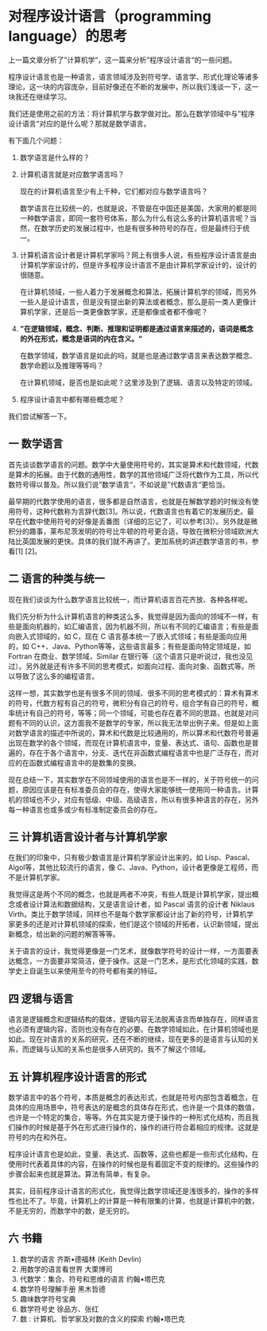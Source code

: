 # 对程序设计语言（programming language）的思考

上一篇文章分析了”计算机学“，这一篇来分析”程序设计语言“的一些问题。

程序设计语言也是一种语言，语言领域涉及到符号学、语言学、形式化理论等诸多理论，这一块的内容庞杂，目前好像还在不断的发展中，所以我们浅谈一下，这一块我还在继续学习。

我们还是使用之前的方法：将计算机学与数学做对比。那么在数学领域中与”程序设计语言“对应的是什么呢？那就是数学语言。

有下面几个问题：

1. 数学语言是什么样的？

2. 计算机语言就是对应数学语言吗？

   现在的计算机语言至少有上千种，它们都对应与数学语言吗？

   数学语言在比较统一的，也就是说，不管是在中国还是美国，大家用的都是同一种数学语言，即同一套符号体系，那么为什么有这么多的计算机语言呢？当然，在数学历史的发展过程中，也是有很多种符号的存在，但是最终归于统一。

3. 计算机语言设计者是计算机学家吗？网上有很多人说，有些程序设计语言是由计算机学家设计的，但是许多程序设计语言不是由计算机学家设计的，设计的很随意。

   在计算机领域，一些人着力于发展概念和算法，拓展计算机学的领域，而另外一些人是设计语言，但是没有提出新的算法或者概念，那么是前一类人更像计算机学家，还是后一类更像数学家，还是都像或者都不像呢？

4. **”在逻辑领域，概念、判断、推理和证明都是通过语言来描述的，语词是概念的外在形式，概念是语词的内在含义。“**

   在数学领域，数学语言是如此的吗，就是也是通过数学语言来表达数学概念、数学命题以及推理等等吗？

   在计算机领域，是否也是如此呢？这里涉及到了逻辑、语言以及特定的领域。

5. 程序设计语言中都有哪些概念呢？

   

   

   



我们尝试解答一下。

## 一 数学语言

首先谈谈数学语言的问题。数学中大量使用符号的，其实是算术和代数领域，代数是算术的拓展。由于代数的通用性，数学的其他领域广泛将代数作为工具，所以代数符号得以普及。所以我们说”数学语言“，不如说是”代数语言“更恰当。

最早期的代数学使用的语言，很多都是自然语言，也就是在解数学题的时候没有使用符号，这种代数称为言辞代数[3]。所以说，代数语言也有着它的发展历史。最早在代数中使用符号的好像是丢番图（详细的忘记了，可以参考[3]）。另外就是微积分的趣事，莱布尼茨发明的符号比牛顿的符号更合适，导致在微积分领域欧洲大陆比英国发展的更快。具体的我们就不再讲了。更加系统的讲述数学语言的书，参看[1] [2]。



## 二 语言的种类与统一

现在我们谈谈为什么数学语言比较统一，而计算机语言百花齐放、各种各样呢。

我们先分析为什么计算机语言的种类这么多，我觉得是因为面向的领域不一样，有些是面向机器的，如汇编语言，因为机器不同，所以有不同的汇编语言；有些是面向嵌入式领域的，如 C，现在 C 语言基本统一了嵌入式领域；有些是面向应用的，如 C++、Java、Python等等，这些语言最多；有些是面向特定领域是，如 Fortran 在商业、数学领域，Similar 在银行等（这个语言只是听说过，我也没见过）。另外就是还有许多不同的思考模式，如面向过程、面向对象、函数式等。所以导致了这么多的编程语言。

这样一想，其实数学也是有很多不同的领域、很多不同的思考模式的：算术有算术的符号，代数方程有自己的符号，微积分有自己的符号，组合学有自己的符号，概率统计有自己的符号，等等；同一个领域，可能也存在着不同的思路，也就是对问题有不同的认识，这方面我不是数学的专家，所以我无法举出例子来。但是如上面对数学语言的描述中所说的，算术和代数是比较通用的，所以算术和代数符号普遍出现在数学的各个领域，而现在计算机语言中，变量、表达式、语句、函数也是普遍的，存在于各个语言中，分支、迭代在非函数式编程语言中也是广泛存在，而对应的在函数式编程语言中的是数集的变换。

现在总结一下，其实数学在不同领域使用的语言也是不一样的，关于符号统一的问题，原因应该是在有标准委员会的存在，使得大家能够统一使用同一种语言。计算机的领域也不少，对应有低级、中级、高级语言，所以有很多种语言的存在，另外每一种语言也或多或少有标准制定委员会的存在。



## 三 计算机语言设计者与计算机学家

在我们的印象中，只有极少数语言是计算机学家设计出来的，如 Lisp、Pascal、Algol等，其他比较流行的语言，像 C、Java、Python，设计者更像是工程师，而不是计算机学家。

我觉得这是两个不同的概念，也就是两者不冲突，有些人既是计算机学家，提出概念或者设计算法和数据结构，又是语言设计者，如 Pascal 语言的设计者 Niklaus Virth。类比于数学领域，同样也不是每个数学家都设计出了新的符号，计算机学家更多的还是对计算机领域的探索，他们是这个领域的开拓者，认识新领域，提出新概念，给出新的问题的解答等等。

关于语言的设计，我觉得更像是一门艺术，就像数学符号的设计一样，一方面要表达概念，一方面要非常简洁，便于操作。这是一门艺术，是形式化领域的实践，数学史上自诞生以来使用至今的符号都有美的特征。



## 四 逻辑与语言

语言是逻辑概念和逻辑结构的载体，逻辑内容无法脱离语言而单独存在，同样语言也必须有逻辑内容，否则也没有存在的必要。在数学领域如此，在计算机领域也是如此。现在对语言的关系的研究，还在不断的继续，现在更多的是语言与认知的关系，而逻辑与认知的关系也是很多人研究的。我不了解这个领域。



## 五 计算机程序设计语言的形式

数学语言中的各个符号，本质是概念的表达形式，也就是符号内部包含着概念，在具体的应用场景中，符号表达的是概念的具体存在形式，也许是一个具体的数值，也许是一个特定的集合，等等。外在其实是方便于操作的一种形式化结构，而且我们操作的时候是基于外在形式进行操作的，操作的进行符合着相应的规律。这就是符号的内在和外在。

程序设计语言也是如此，变量、表达式、函数等，这些也都是一些形式化结构，在使用时代表着具体的内容，在操作的时候也是有着固定不变的规律的。这些操作的步骤合起来也就是算法。算法有简单，有复杂。

其实，目前程序设计语言的形式化，我觉得比数学领域还是浅很多的，操作的多样性也比不了。毕竟，计算机上的计算是一种有限集的计算，也就是计算机中的数，不是无穷的，而数学中的数，是无穷的。



## 六 书籍

1. 数学的语言    齐斯•德福林 (Keith Devlin)
2. 用数学的语言看世界     大栗博司 
3. 代数学：集合、符号和思维的语言    约翰•塔巴克
4. 数学符号理解手册   黑木哲德 
5. 趣味数学符号宝典 
6. 数学符号史    徐品方、张红 
7. 数 : 计算机、哲学家及对数的含义的探索  约翰•塔巴克